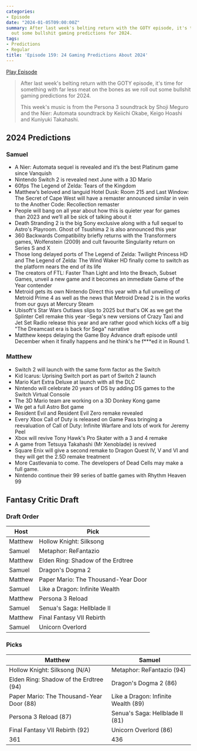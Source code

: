 ```yaml
---
categories:
- Episode
date: "2024-01-05T09:00:00Z"
summary: After last week's belting return with the GOTY episode, it's time we roll
  out some bullshit gaming predictions for 2024.
tags:
- Predictions
- Regular
title: 'Episode 159: 24 Gaming Predictions About 2024'
---
```


[Play Episode](https://www.patreon.com/posts/episode-159-24-95882021)
> After last week's belting return with the GOTY episode, it's time for something with far less meat on the bones as we roll out some bullshit gaming predictions for 2024.
>
> This week's music is from the Persona 3 soundtrack by Shoji Meguro and the Nier: Automata soundtrack by Keiichi Okabe, Keigo Hoashi and Kuniyuki Takahashi. 

## 2024 Predictions

### Samuel
- A Nier: Automata sequel is revealed and it’s the best Platinum game since Vanquish
- Nintendo Switch 2 is revealed next June with a 3D Mario
- 60fps The Legend of Zelda: Tears of the Kingdom
- Matthew’s beloved and languid Hotel Dusk: Room 215 and Last Window: The Secret of Cape West will have a remaster announced similar in vein to the Another Code: Recollection remaster
- People will bang on all year about how this is quieter year for games than 2023 and we’ll all be sick of talking about it
- Death Stranding 2 is the big Sony exclusive along with a full sequel to Astro's Playroom. Ghost of Tsushima 2 is also announced this year
- 360 Backwards Compatibility briefly returns with the Transformers games, Wolfenstein (2009) and cult favourite Singularity return on Series S and X
- Those long delayed ports of The Legend of Zelda: Twilight Princess HD and The Legend of Zelda: The Wind Waker HD finally come to switch as the platform nears the end of its life
- The creators of FTL: Faster Than Light and Into the Breach, Subset Games, unveil a new game and it becomes an immediate Game of the Year contender
- Metroid gets its own Nintendo Direct this year with a full unveiling of Metroid Prime 4 as well as the news that Metroid Dread 2 is in the works from our guys at Mercury Steam 
- Ubisoft's Star Wars Outlaws slips to 2025 but that's OK as we get the Splinter Cell remake this year
-Sega's new versions of Crazy Taxi and Jet Set Radio release this year and are rather good which kicks off a big "The Dreamcast era is back for Sega" narrative
- Matthew keeps delaying the Game Boy Advance draft episode until December when it finally happens and he think's he f***ed it in Round 1.

### Matthew
- Switch 2 will launch with the same form factor as the Switch
- Kid Icarus: Uprising Switch port as part of Switch 2 launch
- Mario Kart Extra Deluxe at launch with all the DLC
- Nintendo will celebrate 20 years of DS by adding DS games to the Switch Virtual Console
- The 3D Mario team are working on a 3D Donkey Kong game
- We get a full Astro Bot game
- Resident Evil and Resident Evil Zero remake revealed
- Every Xbox Call of Duty is released on Game Pass bringing a reevaluation of Call of Duty: Infinite Warfare and lots of work for Jeremy Peel
- Xbox will revive Tony Hawk's Pro Skater with a 3 and 4 remake
- A game from Tetsuya Takahashi (Mr Xenoblade) is revived
- Square Enix will give a second remake to Dragon Quest IV, V and VI and they will get the 2.5D remake treatment
- More Castlevania to come. The developers of Dead Cells may make a full game.
- Nintendo continue their 99 series of battle games with Rhythm Heaven 99

## Fantasy Critic Draft

### Draft Order

| Host | Pick |
|---|---|
| Matthew | Hollow Knight: Silksong |
| Samuel | Metaphor: ReFantazio |
| Matthew | Elden Ring: Shadow of the Erdtree |
| Samuel | Dragon's Dogma 2 |
| Matthew | Paper Mario: The Thousand-Year Door |
| Samuel | Like a Dragon: Infinite Wealth |
| Matthew | Persona 3 Reload |
| Samuel | Senua's Saga: Hellblade II |
| Matthew | Final Fantasy VII Rebirth |
| Samuel | Unicorn Overlord |

### Picks

| Matthew | Samuel |
|---|---|
| Hollow Knight: Silksong (N/A) | Metaphor: ReFantazio (94) |
| Elden Ring: Shadow of the Erdtree (94)| Dragon's Dogma  2 (86)|
| Paper Mario: The Thousand-Year Door (88) | Like a Dragon: Infinite Wealth (89) |
| Persona 3 Reload (87) | Senua's Saga: Hellblade II (81) |
| Final Fantasy VII Rebirth (92) | Unicorn Overlord (86) |
| 361 | 436 |



